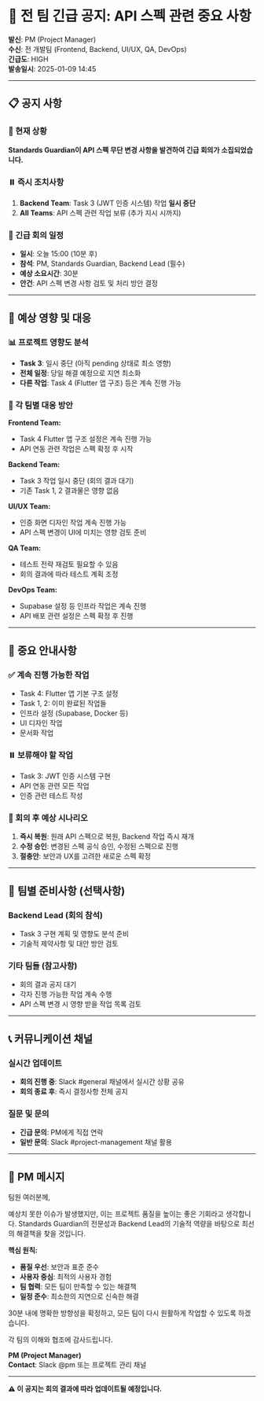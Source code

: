 # 🚨 전 팀 긴급 공지: API 스펙 관련 중요 사항

**발신**: PM (Project Manager)  
**수신**: 전 개발팀 (Frontend, Backend, UI/UX, QA, DevOps)  
**긴급도**: HIGH  
**발송일시**: 2025-01-09 14:45

---

## 📋 공지 사항

### 🚨 현재 상황
**Standards Guardian이 API 스펙 무단 변경 사항을 발견하여 긴급 회의가 소집되었습니다.**

### ⏸️ 즉시 조치사항
1. **Backend Team**: Task 3 (JWT 인증 시스템) 작업 **일시 중단**
2. **All Teams**: API 스펙 관련 작업 보류 (추가 지시 시까지)

### 📅 긴급 회의 일정
- **일시**: 오늘 15:00 (10분 후)
- **참석**: PM, Standards Guardian, Backend Lead (필수)
- **예상 소요시간**: 30분
- **안건**: API 스펙 변경 사항 검토 및 처리 방안 결정

---

## 🎯 예상 영향 및 대응

### 📊 프로젝트 영향도 분석
- **Task 3**: 일시 중단 (아직 pending 상태로 최소 영향)
- **전체 일정**: 당일 해결 예정으로 지연 최소화
- **다른 작업**: Task 4 (Flutter 앱 구조) 등은 계속 진행 가능

### 🔄 각 팀별 대응 방안

**Frontend Team:**
- Task 4 Flutter 앱 구조 설정은 계속 진행 가능
- API 연동 관련 작업은 스펙 확정 후 시작

**Backend Team:**
- Task 3 작업 일시 중단 (회의 결과 대기)
- 기존 Task 1, 2 결과물은 영향 없음

**UI/UX Team:**
- 인증 화면 디자인 작업 계속 진행 가능
- API 스펙 변경이 UI에 미치는 영향 검토 준비

**QA Team:**
- 테스트 전략 재검토 필요할 수 있음
- 회의 결과에 따라 테스트 계획 조정

**DevOps Team:**
- Supabase 설정 등 인프라 작업은 계속 진행
- API 배포 관련 설정은 스펙 확정 후 진행

---

## 📢 중요 안내사항

### ✅ 계속 진행 가능한 작업
- Task 4: Flutter 앱 기본 구조 설정
- Task 1, 2: 이미 완료된 작업들
- 인프라 설정 (Supabase, Docker 등)
- UI 디자인 작업
- 문서화 작업

### ⏸️ 보류해야 할 작업
- Task 3: JWT 인증 시스템 구현
- API 연동 관련 모든 작업
- 인증 관련 테스트 작성

### 🔄 회의 후 예상 시나리오
1. **즉시 복원**: 원래 API 스펙으로 복원, Backend 작업 즉시 재개
2. **수정 승인**: 변경된 스펙 공식 승인, 수정된 스펙으로 진행
3. **절충안**: 보안과 UX를 고려한 새로운 스펙 확정

---

## 🎯 팀별 준비사항 (선택사항)

### Backend Lead (회의 참석)
- Task 3 구현 계획 및 영향도 분석 준비
- 기술적 제약사항 및 대안 방안 검토

### 기타 팀들 (참고사항)
- 회의 결과 공지 대기
- 각자 진행 가능한 작업 계속 수행
- API 스펙 변경 시 영향 받을 작업 목록 검토

---

## 📞 커뮤니케이션 채널

### 실시간 업데이트
- **회의 진행 중**: Slack #general 채널에서 실시간 상황 공유
- **회의 종료 후**: 즉시 결정사항 전체 공지

### 질문 및 문의
- **긴급 문의**: PM에게 직접 연락
- **일반 문의**: Slack #project-management 채널 활용

---

## 💬 PM 메시지

팀원 여러분께,

예상치 못한 이슈가 발생했지만, 이는 프로젝트 품질을 높이는 좋은 기회라고 생각합니다. Standards Guardian의 전문성과 Backend Lead의 기술적 역량을 바탕으로 최선의 해결책을 찾을 것입니다.

**핵심 원칙:**
- **품질 우선**: 보안과 표준 준수
- **사용자 중심**: 최적의 사용자 경험
- **팀 협력**: 모든 팀이 만족할 수 있는 해결책
- **일정 준수**: 최소한의 지연으로 신속한 해결

30분 내에 명확한 방향성을 확정하고, 모든 팀이 다시 원활하게 작업할 수 있도록 하겠습니다.

각 팀의 이해와 협조에 감사드립니다.

**PM (Project Manager)**  
**Contact**: Slack @pm 또는 프로젝트 관리 채널

---

**⚠️ 이 공지는 회의 결과에 따라 업데이트될 예정입니다.**